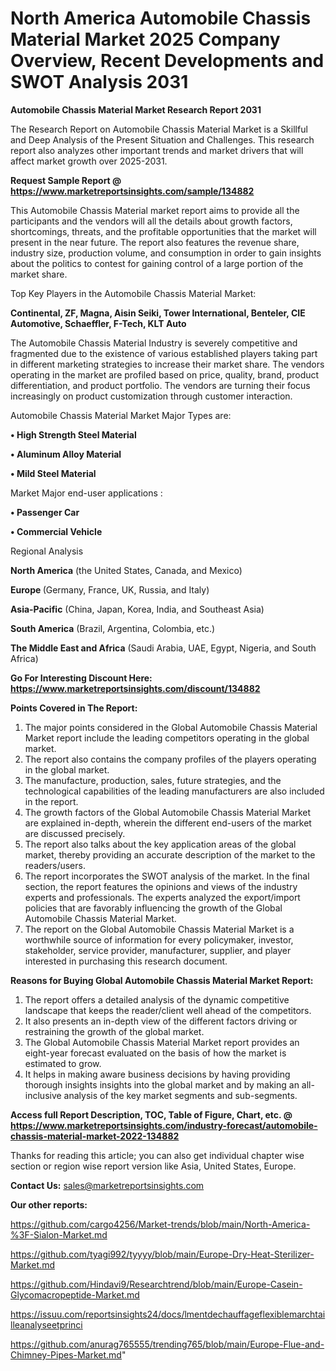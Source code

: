# North America Automobile Chassis Material Market 2025 Company Overview, Recent Developments and SWOT Analysis 2031

<strong>Automobile Chassis Material Market Research Report 2031</strong>

The Research Report on Automobile Chassis Material Market is a Skillful and Deep Analysis of the Present Situation and Challenges. This research report also analyzes other important trends and market drivers that will affect market growth over 2025-2031.

<strong>Request Sample Report @ <a href=https://www.marketreportsinsights.com/sample/134882>https://www.marketreportsinsights.com/sample/134882</a></strong>

This Automobile Chassis Material market report aims to provide all the participants and the vendors will all the details about growth factors, shortcomings, threats, and the profitable opportunities that the market will present in the near future. The report also features the revenue share, industry size, production volume, and consumption in order to gain insights about the politics to contest for gaining control of a large portion of the market share.

Top Key Players in the Automobile Chassis Material Market:

<strong>Continental, ZF, Magna, Aisin Seiki, Tower International, Benteler, CIE Automotive, Schaeffler, F-Tech, KLT Auto</strong>

The Automobile Chassis Material Industry is severely competitive and fragmented due to the existence of various established players taking part in different marketing strategies to increase their market share. The vendors operating in the market are profiled based on price, quality, brand, product differentiation, and product portfolio. The vendors are turning their focus increasingly on product customization through customer interaction.

Automobile Chassis Material Market Major Types are:

<strong>• High Strength Steel Material

• Aluminum Alloy Material

• Mild Steel Material</strong>

Market Major end-user applications :

<strong>• Passenger Car

• Commercial Vehicle</strong>

Regional Analysis

</u><strong><b>North America</b></strong> (the United States, Canada, and Mexico)

<strong><b>Europe </b></strong>(Germany, France, UK, Russia, and Italy)

<strong><b>Asia-Pacific</b></strong> (China, Japan, Korea, India, and Southeast Asia)

<strong><b>South America</b></strong> (Brazil, Argentina, Colombia, etc.)

<strong><b>The Middle East and Africa</b></strong> (Saudi Arabia, UAE, Egypt, Nigeria, and South Africa)

<strong>Go For Interesting Discount Here: <a href=https://www.marketreportsinsights.com/discount/134882>https://www.marketreportsinsights.com/discount/134882</a></strong>

<strong>Points Covered in The Report:</strong>
<ol>
  <li>The major points considered in the Global Automobile Chassis Material Market report include the leading competitors operating in the global market.</li>
  <li>The report also contains the company profiles of the players operating in the global market.</li>
  <li>The manufacture, production, sales, future strategies, and the technological capabilities of the leading manufacturers are also included in the report.</li>
  <li>The growth factors of the Global Automobile Chassis Material Market are explained in-depth, wherein the different end-users of the market are discussed precisely.</li>
  <li>The report also talks about the key application areas of the global market, thereby providing an accurate description of the market to the readers/users.</li>
  <li>The report incorporates the SWOT analysis of the market. In the final section, the report features the opinions and views of the industry experts and professionals. The experts analyzed the export/import policies that are favorably influencing the growth of the Global Automobile Chassis Material Market.</li>
  <li>The report on the Global Automobile Chassis Material Market is a worthwhile source of information for every policymaker, investor, stakeholder, service provider, manufacturer, supplier, and player interested in purchasing this research document.</li>
</ol>
<strong>Reasons for Buying Global Automobile Chassis Material Market Report:</strong>

<ol>
  <li>The report offers a detailed analysis of the dynamic competitive landscape that keeps the reader/client well ahead of the competitors.</li>
  <li>It also presents an in-depth view of the different factors driving or restraining the growth of the global market.</li>
  <li>The Global Automobile Chassis Material Market report provides an eight-year forecast evaluated on the basis of how the market is estimated to grow.</li>
  <li>It helps in making aware business decisions by having providing thorough insights insights into the global market and by making an all-inclusive analysis of the key market segments and sub-segments.</li>
</ol>
<strong>Access full Report Description, TOC, Table of Figure, Chart, etc. @ <a href=https://www.marketreportsinsights.com/industry-forecast/automobile-chassis-material-market-2022-134882>https://www.marketreportsinsights.com/industry-forecast/automobile-chassis-material-market-2022-134882</a></strong>


Thanks for reading this article; you can also get individual chapter wise section or region wise report version like Asia, United States, Europe.

<strong>Contact Us:</strong>
sales@marketreportsinsights.com

<strong>Our other reports:</strong>

<a href=https://github.com/cargo4256/Market-trends/blob/main/North-America-%3F-Sialon-Market.md>https://github.com/cargo4256/Market-trends/blob/main/North-America-%3F-Sialon-Market.md</a>

<a href=https://github.com/tyagi992/tyyyy/blob/main/Europe-Dry-Heat-Sterilizer-Market.md>https://github.com/tyagi992/tyyyy/blob/main/Europe-Dry-Heat-Sterilizer-Market.md</a>

<a href=https://github.com/Hindavi9/Researchtrend/blob/main/Europe-Casein-Glycomacropeptide-Market.md>https://github.com/Hindavi9/Researchtrend/blob/main/Europe-Casein-Glycomacropeptide-Market.md</a>

<a href=https://issuu.com/reportsinsights24/docs/lmentdechauffageflexiblemarchtailleanalyseetprinci>https://issuu.com/reportsinsights24/docs/lmentdechauffageflexiblemarchtailleanalyseetprinci</a>

<a href=https://github.com/anurag765555/trending765/blob/main/Europe-Flue-and-Chimney-Pipes-Market.md>https://github.com/anurag765555/trending765/blob/main/Europe-Flue-and-Chimney-Pipes-Market.md</a>"
